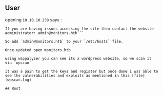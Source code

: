 ## User

opening `10.10.10.238` says :

```Sorry, direct IP access is not allowed.
If you are having issues accessing the site then contact the website administrator: admin@monitors.htb```

So add `admin@monitors.htb` to your `/etc/hosts` file.

Once updated open monitors.htb

using wappalyzer you can see its a wordpress website, so we scan it via `wpscan`  

it was a pain to get the keys and register but once done i was able to see the vulnerabilities and exploits as mentioned in this [file](wpscan.log)

## Root
